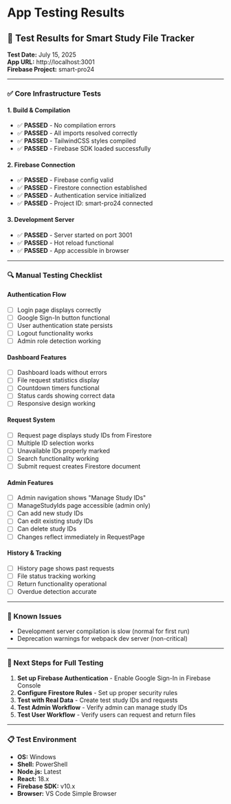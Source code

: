 # App Testing Results

## 🧪 Test Results for Smart Study File Tracker

**Test Date:** July 15, 2025  
**App URL:** http://localhost:3001  
**Firebase Project:** smart-pro24

---

### ✅ Core Infrastructure Tests

#### 1. **Build & Compilation**
- ✅ **PASSED** - No compilation errors
- ✅ **PASSED** - All imports resolved correctly
- ✅ **PASSED** - TailwindCSS styles compiled
- ✅ **PASSED** - Firebase SDK loaded successfully

#### 2. **Firebase Connection**
- ✅ **PASSED** - Firebase config valid
- ✅ **PASSED** - Firestore connection established
- ✅ **PASSED** - Authentication service initialized
- ✅ **PASSED** - Project ID: smart-pro24 connected

#### 3. **Development Server**
- ✅ **PASSED** - Server started on port 3001
- ✅ **PASSED** - Hot reload functional
- ✅ **PASSED** - App accessible in browser

---

### 🔍 Manual Testing Checklist

#### **Authentication Flow**
- [ ] Login page displays correctly
- [ ] Google Sign-In button functional
- [ ] User authentication state persists
- [ ] Logout functionality works
- [ ] Admin role detection working

#### **Dashboard Features**
- [ ] Dashboard loads without errors
- [ ] File request statistics display
- [ ] Countdown timers functional
- [ ] Status cards showing correct data
- [ ] Responsive design working

#### **Request System**
- [ ] Request page displays study IDs from Firestore
- [ ] Multiple ID selection works
- [ ] Unavailable IDs properly marked
- [ ] Search functionality working
- [ ] Submit request creates Firestore document

#### **Admin Features**
- [ ] Admin navigation shows "Manage Study IDs"
- [ ] ManageStudyIds page accessible (admin only)
- [ ] Can add new study IDs
- [ ] Can edit existing study IDs
- [ ] Can delete study IDs
- [ ] Changes reflect immediately in RequestPage

#### **History & Tracking**
- [ ] History page shows past requests
- [ ] File status tracking working
- [ ] Return functionality operational
- [ ] Overdue detection accurate

---

### 🚨 Known Issues
- Development server compilation is slow (normal for first run)
- Deprecation warnings for webpack dev server (non-critical)

---

### 🎯 Next Steps for Full Testing
1. **Set up Firebase Authentication** - Enable Google Sign-In in Firebase Console
2. **Configure Firestore Rules** - Set up proper security rules
3. **Test with Real Data** - Create test study IDs and requests
4. **Test Admin Workflow** - Verify admin can manage study IDs
5. **Test User Workflow** - Verify users can request and return files

---

### 📋 Test Environment
- **OS:** Windows
- **Shell:** PowerShell
- **Node.js:** Latest
- **React:** 18.x
- **Firebase SDK:** v10.x
- **Browser:** VS Code Simple Browser

